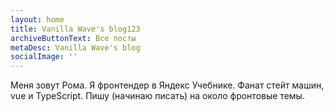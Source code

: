 ```yaml
---
layout: home
title: Vanilla Wave's blog123
archiveButtonText: Все посты
metaDesc: Vanilla Wave's blog
socialImage: ''
---
```


Меня зовут Рома. Я фронтендер в Яндекс Учебнике. Фанат стейт машин, vue и TypeScript. Пишу (начинаю писать) на около фронтовые темы.